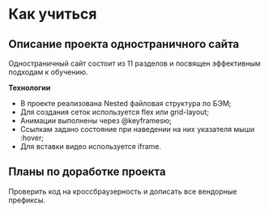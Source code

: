 # Как учиться

## Описание проекта одностраничного сайта
Одностраничный сайт состоит из 11 разделов и посвящен эффективным подходам к обучению.

**Технологии**
* В проекте реализована Nested файловая структура по БЭМ;
* Для создания сеток используется flex или grid-layout;
* Анимации выполнены через @keyframesю;
* Ссылкам задано состояние при наведении на них указателя мыши :hover;
* Для вставки видео используется iframe.

## Планы по доработке проекта
Проверить код на кроссбраузерность и дописать все вендорные префиксы.
